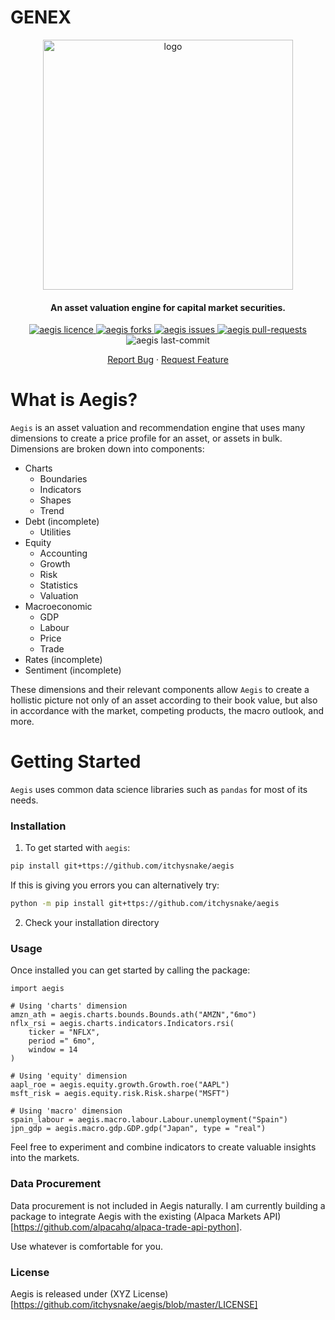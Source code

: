 # GENEX
<p align="center">
    <a href="https://genex.app/" target="_blank">
        <img src="https://genex.app/wp-content/uploads/2021/09/white_gnx_name-1.gif" alt="logo" width="400"/>
    </a>
    <h4 align="center">An asset valuation engine for capital market securities.</h4>
</p>

<div align="center">
    <a href="https://github.com/itchysnake/aegis/blob/master/LICENSE" target="blank">
        <img src="https://img.shields.io/github/license/itchysnake/aegis" alt="aegis licence"/>
    </a>
    <a href="https://github.com/itchysnake/aegis/fork" target="blank">
        <img src="https://img.shields.io/github/forks/itchysnake/aegis" alt="aegis forks"/>
    </a>
    <a href="https://github.com/itchysnake/aegis/issues" target="blank">
        <img src="https://img.shields.io/github/issues/itchysnake/aegis" alt="aegis issues"/>
    </a>
    <a href="https://github.com/itchysnake/aegis/pulls" target="blank">
        <img src="https://img.shields.io/github/issues-pr/itchysnake/aegis" alt="aegis pull-requests"/>
    </a>
    <img src="https://img.shields.io/github/last-commit/itchysnake/aegis" alt="aegis last-commit"/>
</div>

<p align="center">
    <a href="https://github.com/itchysnake/aegis/issues/new/choose">Report Bug</a>
    ·
    <a href="https://github.com/itchysnake/aegis/issues/new/choose">Request Feature</a>
</p>

# What is Aegis?

`Aegis` is an asset valuation and recommendation engine that uses many dimensions to create a price profile for an asset, or assets in bulk. Dimensions are broken down into components:
* Charts
    * Boundaries
    * Indicators
    * Shapes
    * Trend
* Debt (incomplete)
    * Utilities
* Equity
    * Accounting
    * Growth
    * Risk
    * Statistics
    * Valuation
* Macroeconomic
    * GDP
    * Labour
    * Price
    * Trade
* Rates (incomplete)
* Sentiment (incomplete)

These dimensions and their relevant components allow `Aegis` to create a hollistic picture not only of an asset according to their book value, but also in accordance with the market, competing products, the macro outlook, and more.

# Getting Started
`Aegis` uses common data science libraries such as `pandas` for most of its needs.

### Installation
1. To get started with `aegis`:
```bash
pip install git+ttps://github.com/itchysnake/aegis
```

If this is giving you errors you can alternatively try:

```bash
python -m pip install git+ttps://github.com/itchysnake/aegis
```

2. Check your installation directory

### Usage
Once installed you can get started by calling the package:

```
import aegis

# Using 'charts' dimension
amzn_ath = aegis.charts.bounds.Bounds.ath("AMZN","6mo")
nflx_rsi = aegis.charts.indicators.Indicators.rsi(
    ticker = "NFLX", 
    period =" 6mo",
    window = 14
)

# Using 'equity' dimension
aapl_roe = aegis.equity.growth.Growth.roe("AAPL")
msft_risk = aegis.equity.risk.Risk.sharpe("MSFT")

# Using 'macro' dimension
spain_labour = aegis.macro.labour.Labour.unemployment("Spain")
jpn_gdp = aegis.macro.gdp.GDP.gdp("Japan", type = "real")

```

Feel free to experiment and combine indicators to create valuable insights into the markets.

### Data Procurement
Data procurement is not included in Aegis naturally. I am currently building a package to integrate Aegis with the existing (Alpaca Markets API)[https://github.com/alpacahq/alpaca-trade-api-python].

Use whatever is comfortable for you.

### License
Aegis is released under (XYZ License)[https://github.com/itchysnake/aegis/blob/master/LICENSE]